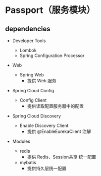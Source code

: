 # Passport（服务模块）

## dependencies

- Developer Tools
    - Lombok
    - Spring Configuration Processor

- Web
    - Spring Web
        - 提供 Web 服务

- Spring Cloud Config
    - Config Client
        - 提供读取配置服务器中的配置

- Spring Cloud Discovery
    - Enable Discovery Client
        - 提供 @EnableEurekaClient 注解

- Modules
    - redis
        - 提供 Redis、Session共享 统一配置
    - mybatis
        - 提供持久层统一配置
